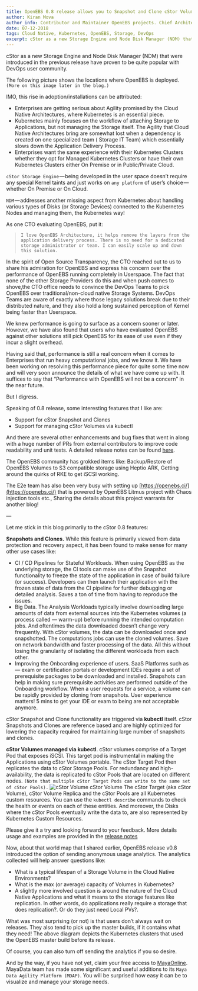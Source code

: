 ```yaml
---
title: OpenEBS 0.8 release allows you to Snapshot and Clone cStor Volumes
author: Kiran Mova
author_info: Contributor and Maintainer OpenEBS projects. Chief Architect MayaData. Kiran leads overall architecture & is responsible for architecting, solution design & customer adoption of OpenEBS.
date: 07-12-2018
tags: Cloud Native, Kubernetes, OpenEBS, Storage, DevOps
excerpt: cStor as a new Storage Engine and Node Disk Manager (NDM) that were introduced in the previous release have proven to be quite popular with DevOps user community.
---
```


cStor as a new Storage Engine and Node Disk Manager (NDM) that were introduced in the previous release have proven to be quite popular with DevOps user community.

The following picture shows the locations where OpenEBS is deployed. `(More on this image later in the blog.)`

IMO, this rise in adoption/installations can be attributed:

- Enterprises are getting serious about Agility promised by the Cloud Native Architectures, where Kubernetes is an essential piece.
- Kubernetes mainly focuses on the workflow of attaching Storage to Applications, but not managing the Storage itself. The Agility that Cloud Native Architectures bring are somewhat lost when a dependency is created on one specialized team ( Storage IT Team) which essentially slows down the Application Delivery Process.
- Enterprises want the same experience with their Kubernetes Clusters whether they opt for Managed Kubernetes Clusters or have their own Kubernetes Clusters either On Premise or in Public/Private Cloud.

`cStor Storage Engine` — being developed in the user space doesn’t require any special Kernel taints and just works on `any platform` of user’s choice — whether On Premise or On Cloud.

`NDM` — addresses another missing aspect from Kubernetes about handling various types of Disks (or Storage Devices) connected to the Kubernetes Nodes and managing them, the Kubernetes way!

As one CTO evaluating OpenEBS, put it:

> `I love OpenEBS Architecture, it helps remove the layers from the application delivery process. There is no need for a dedicated storage administrator or team. I can easily scale up and down this solution.`

In the spirit of Open Source Transparency, the CTO reached out to us to share his admiration for OpenEBS and express his concern over the performance of OpenEBS running completely in Userspace. The fact that none of the other Storage Providers do this and when push comes to shove,the CTO office needs to convince the DevOps Teams to pick OpenEBS over traditional/non-cloud native Storage Systems. DevOps Teams are aware of exactly where those legacy solutions break due to their distributed nature, and they also hold a long sustained perception of Kernel being faster than Userspace.

We knew performance is going to surface as a concern sooner or later. However, we have also found that users who have evaluated OpenEBS against other solutions still pick OpenEBS for its ease of use even if they incur a slight overhead.

Having said that, performance is still a real concern when it comes to Enterprises that run heavy computational jobs, and we know it. We have been working on resolving this performance piece for quite some time now and will very soon announce the details of what we have come up with. It suffices to say that “Performance with OpenEBS will not be a concern” in the near future.

But I digress.

Speaking of 0.8 release, some interesting features that I like are:

- Support for cStor Snapshot and Clones
- Support for managing cStor Volumes via kubectl

And there are several other enhancements and bug fixes that went in along with a huge number of PRs from external contributors to improve code readability and unit tests. A detailed release notes can be found [here](https://github.com/openebs/openebs/releases/tag/0.8).

The OpenEBS community has grokked items like: Backup/Restore of OpenEBS Volumes to S3 compatible storage using Heptio ARK, Getting around the quirks of RKE to get iSCSI working.

The E2e team has also been very busy with setting up [https://openebs.ci/](https://openebs.ci/) that is powered by OpenEBS Litmus project with Chaos injection tools etc., Sharing the details about this project warrants for another blog!

—

Let me stick in this blog primarily to the cStor 0.8 features:

**Snapshots and Clones.** While this feature is primarily viewed from data protection and recovery aspect, it has been found to make sense for many other use cases like:

- CI / CD Pipelines for Stateful Workloads. When using OpenEBS as the underlying storage, the CI tools can make use of the Snapshot functionality to freeze the state of the application in case of build failure (or success). Developers can then launch their application with the frozen state of data from the CI pipeline for further debugging or detailed analysis. Saves a ton of time from having to reproduce the issues.
- Big Data. The Analysis Workloads typically involve downloading large amounts of data from external sources into the Kubernetes volumes (a process called — warm-up) before running the intended computation jobs. And oftentimes the data downloaded doesn’t change very frequently. With cStor volumes, the data can be downloaded once and snapshotted. The computations jobs can use the cloned volumes. Save on network bandwidth and faster processing of the data. All this without losing the granularity of isolating the different workloads from each other.
- Improving the Onboarding experience of users. SaaS Platforms such as — exam or certification portals or development IDEs require a set of prerequisite packages to be downloaded and installed. Snapshots can help in making sure prerequisite activities are performed outside of the Onboarding workflow. When a user requests for a service, a volume can be rapidly provided by cloning from snapshots. User experience matters! 5 mins to get your IDE or exam to being are not acceptable anymore.

cStor Snapshot and Clone functionality are triggered via **kubectl** itself. cStor Snapshots and Clones are reference based and are highly optimized for lowering the capacity required for maintaining large number of snapshots and clones.

**cStor Volumes managed via kubectl**. cStor volumes comprise of a Target Pod that exposes iSCSI. This target pod is instrumental in making the Applications using cStor Volumes portable. The cStor Target Pod then replicates the data to cStor Storage Pools. For redundancy and high-availability, the data is replicated to cStor Pools that are located on different nodes. `(Note that multiple cStor Target Pods can write to the same set of cStor Pools).`
![cStor Volume](/pubic/images/blog/cstor-volume.png) cStor Volume
The cStor Target (aka cStor Volume), cStor Volume Replica and the cStor Pools are all Kubernetes custom resources. You can use the `kubectl describe` commands to check the health or events on each of these entities. And moreover, the Disks where the cStor Pools eventually write the data to, are also represented by Kubernetes Custom Resources.

Please give it a try and looking forward to your feedback. More details usage and examples are provided in the [release notes](https://github.com/openebs/openebs/releases/tag/0.8)

Now, about that world map that I shared earlier, OpenEBS release v0.8 introduced the option of sending anonymous usage analytics. The analytics collected will help answer questions like:

- What is a typical lifespan of a Storage Volume in the Cloud Native Environments?
- What is the max (or average) capacity of Volumes in Kubernetes?
- A slightly more involved question is around the nature of the Cloud Native Applications and what it means to the storage features like replication. In other words, do applications really require a storage that does replication?. Or do they just need Local PVs?.

What was most surprising (or not) is that users don’t always wait on releases. They also tend to pick up the master builds, if it contains what they need! The above diagram depicts the Kubernetes clusters that used the OpenEBS master build before its release.

Of course, you can also turn off sending the analytics if you so desire.

And by the way, if you have not yet, claim your free access to [MayaOnline](https://mayaonline.io/). MayaData team has made some significant and useful additions to its `Maya Data Agility Platform (MDAP)`. You will be surprised how easy it can be to visualize and manage your storage needs.
